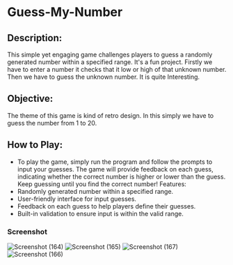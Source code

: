 # Guess-My-Number

## Description:
 This simple yet engaging game challenges players to guess a randomly generated number within a specified range. It's a fun project.
Firstly we have to enter a number it checks that it low or high of that unknown number. Then we have to guess the unknown number. It is quite Interesting.

## Objective:
 The theme of this game is kind of retro design.  In this simply we have to guess the number from 1 to 20.

## How to Play:
- To play the game, simply run the program and follow the prompts to input your guesses. The game will provide feedback on each guess, indicating whether the correct number is higher or lower than the guess. Keep guessing until you find the correct number!
Features:
-	Randomly generated number within a specified range.
-	User-friendly interface for input guesses.
-	Feedback on each guess to help players define their guesses.
-	Built-in validation to ensure input is within the valid range.

  ### Screenshot
![Screenshot (164)](https://github.com/shrutee984/Guess-My-Number/assets/133494826/81f95443-7dae-41f2-ad40-0e81801daa00)
![Screenshot (165)](https://github.com/shrutee984/Guess-My-Number/assets/133494826/d9347423-e89c-49ff-ac7d-6505800b5105)
![Screenshot (167)](https://github.com/shrutee984/Guess-My-Number/assets/133494826/e120ef84-e674-4fa9-9b56-c86bbb7384e6)
![Screenshot (166)](https://github.com/shrutee984/Guess-My-Number/assets/133494826/24fc905d-03b6-4c72-b042-3698ed962e47)
